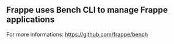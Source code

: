 ## Frappe uses Bench CLI to manage Frappe applications

For more informations: https://github.com/frappe/bench

